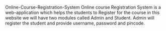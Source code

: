 Online-Course-Registration-System
Online course Registration System is a web-application which helps the students to Register for the course in this website we will have two modules called Admin and Student. Admin will register the student and provide username, password and pincode.

